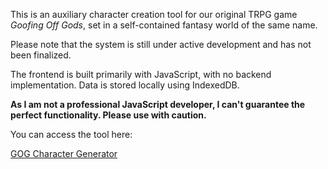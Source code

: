 This is an auxiliary character creation tool for our original TRPG game *Goofing Off Gods*, set in a self-contained fantasy world of the same name. 

Please note that the system is still under active development and has not been finalized.

The frontend is built primarily with JavaScript, with no backend implementation. Data is stored locally using IndexedDB.

**As I am not a professional JavaScript developer, I can't guarantee the perfect functionality. Please use with caution.**

You can access the tool here:

[GOG Character Generator](https://zdleeeeee.github.io/GOGCharacterGenerator/)
